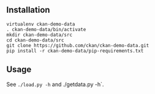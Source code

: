 Installation
------------

    virtualenv ckan-demo-data
    . ckan-demo-data/bin/activate
    mkdir ckan-demo-data/src
    cd ckan-demo-data/src
    git clone https://github.com/ckan/ckan-demo-data.git
    pip install -r ckan-demo-data/pip-requirements.txt

Usage
-----

See `./load.py -h` and ./getdata.py -h`.

